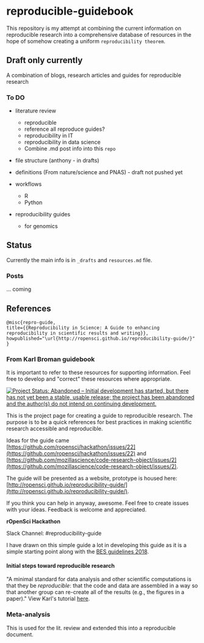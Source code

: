 # reproducible-guidebook

This repository is my attempt at combining the current information on reproducible research into a comprehensive database of resources in the hope of somehow creating a uniform `reproducibility theorem`.

## Draft only currently

A combination of blogs, research articles and guides for reproducible research

### To DO

- literature review
    - reproducible
    - reference all reproduce guides?
    - reproducibility in IT
    - reproducibility in data science
    - Combine .md post info into this `repo`

- file structure (anthony - in drafts)

- definitions (From nature/science and PNAS) - draft not pushed yet

- workflows
    - R
    - Python

- reproducibility guides
    - for genomics

## Status

Currently the main info is in `_drafts` and `resources.md` file.


### Posts

... coming

## References

```
@misc{repro-guide,
title={{Reproducibility in Science: A Guide to enhancing reproducibility in scientific results and writing}},
howpublished="\url{http://ropensci.github.io/reproducibility-guide/}"
}
```

### From Karl Broman guidebook

It is important to refer to these resources for supporting information. Feel free to develop and "correct" these resources where appropriate.

[![Project Status: Abandoned – Initial development has started, but there has not yet been a stable, usable release; the project has been abandoned and the author(s) do not intend on continuing development.](https://www.repostatus.org/badges/latest/abandoned.svg)](https://www.repostatus.org/#abandoned)

This is the project page for creating a guide to reproducible research.  The purpose is to be a quick references for best practices in making scientific research accessible and reproducible.  

Ideas for the guide came  [https://github.com/ropensci/hackathon/issues/22](https://github.com/ropensci/hackathon/issues/22) and [https://github.com/mozillascience/code-research-object/issues/2](https://github.com/mozillascience/code-research-object/issues/2).

The guide will be presented as a website, prototype is housed here: [http://ropensci.github.io/reproducibility-guide/](http://ropensci.github.io/reproducibility-guide/).  

If you think you can help in anyway, awesome.  Feel free to create issues with your ideas. Feedback is welcome and appreciated. 

**rOpenSci Hackathon**

Slack Channel: #reproducibility-guide

I have drawn on this simple guide a lot in developing this guide as it is a simple starting point along with the [BES guidelines 2018](/_assets/pdfs/BES_guide.pdf).

#### Initial steps toward reproducible research

"A minimal standard for data analysis and other scientific computations is
that they be _reproducible_: that the code and data are assembled in a
way so that another group can re-create all of the results (e.g., the
figures in a paper)." View Karl's tutorial [here](https://kbroman.org/steps2rr).

### Meta-analysis

This is used for the lit. review and extended this into a reproducible document.
